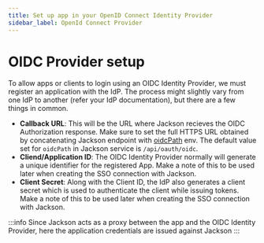 ```yaml
---
title: Set up app in your OpenID Connect Identity Provider
sidebar_label: OpenId Connect Provider
---
```


# OIDC Provider setup

To allow apps or clients to login using an OIDC Identity Provider, we must register an application with the IdP. The process might slightly vary from one IdP to another (refer your IdP documentation), but there are a few things in common.

- **Callback URL**: This will be the URL where Jackson recieves the OIDC Authorization response. Make sure to set the full HTTPS URL obtained by concatenating Jackson endpoint with [oidcPath](../deploy/env-variables.md#oidc_path) env. The default value set for `oidcPath` in Jackson service is `/api/oauth/oidc`.
- **Cliend/Application ID**: The OIDC Identity Provider normally will generate a unique identifier for the registered App. Make a note of this to be used later when creating the SSO connection with Jackson.
- **Client Secret**: Along with the Client ID, the IdP also generates a client secret which is used to authenticate the client while issuing tokens. Make a note of this to be used later when creating the SSO connection with Jackson.

:::info
Since Jackson acts as a proxy between the app and the OIDC Identity Provider, here the application credentials are issued against Jackson
:::
